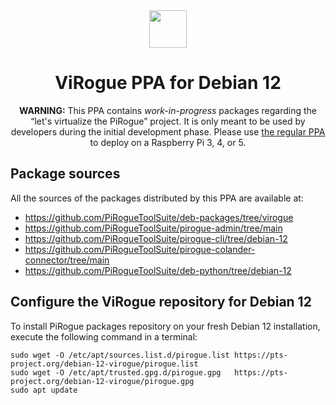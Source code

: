 <div align="center">
<img width="60px" src="https://pts-project.org/android-chrome-512x512.png">
<h1>ViRogue PPA for Debian 12</h1>
<p>
<b>WARNING:</b> This PPA contains <em>work-in-progress</em> packages regarding
the “let's virtualize the PiRogue” project. It is only meant to be used by
developers during the initial development phase. Please use
<a href="https://github.com/PiRogueToolSuite/debian-12">the regular PPA</a>
to deploy on a Raspberry Pi 3, 4, or 5.
</p>
</div>

## Package sources

All the sources of the packages distributed by this PPA are available at:

- https://github.com/PiRogueToolSuite/deb-packages/tree/virogue
- https://github.com/PiRogueToolSuite/pirogue-admin/tree/main
- https://github.com/PiRogueToolSuite/pirogue-cli/tree/debian-12
- https://github.com/PiRogueToolSuite/pirogue-colander-connector/tree/main
- https://github.com/PiRogueToolSuite/deb-python/tree/debian-12

## Configure the **ViRogue** repository for Debian 12

To install PiRogue packages repository on your fresh Debian 12 installation, execute the following command in a terminal:

```
sudo wget -O /etc/apt/sources.list.d/pirogue.list https://pts-project.org/debian-12-virogue/pirogue.list
sudo wget -O /etc/apt/trusted.gpg.d/pirogue.gpg   https://pts-project.org/debian-12-virogue/pirogue.gpg
sudo apt update
```
